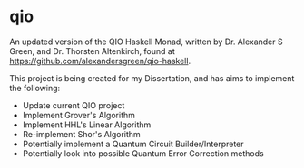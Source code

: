 # qio

An updated version of the QIO Haskell Monad, written by Dr. Alexander S Green, and Dr. Thorsten Altenkirch, found at https://github.com/alexandersgreen/qio-haskell. 

This project is being created for my Dissertation, and has aims to implement the following:
- Update current QIO project
- Implement Grover's Algorithm
- Implement HHL's Linear Algorithm
- Re-implement Shor's Algorithm
- Potentially implement a Quantum Circuit Builder/Interpreter
- Potentially look into possible Quantum Error Correction methods
